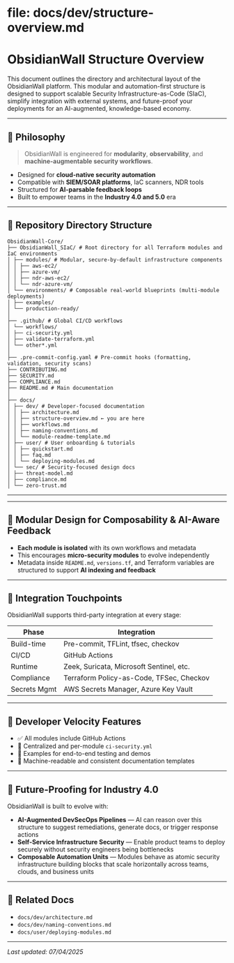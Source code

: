 
# file: docs/dev/structure-overview.md 

# ObsidianWall Structure Overview

This document outlines the directory and architectural layout of the ObsidianWall platform. This modular and automation-first structure is designed to support scalable Security Infrastructure-as-Code (SIaC), simplify integration with external systems, and future-proof your deployments for an AI-augmented, knowledge-based economy.

---

## 🧠 Philosophy

> ObsidianWall is engineered for **modularity**, **observability**, and **machine-augmentable security workflows**.

- Designed for **cloud-native security automation**
- Compatible with **SIEM/SOAR platforms**, IaC scanners, NDR tools
- Structured for **AI-parsable feedback loops**
- Built to empower teams in the **Industry 4.0 and 5.0** era

---

## 📁 Repository Directory Structure
```plaintext
ObsidianWall-Core/
├── ObsidianWall_SIaC/ # Root directory for all Terraform modules and IaC environments
│ ├── modules/ # Modular, secure-by-default infrastructure components
│ │ ├── aws-ec2/
│ │ ├── azure-vm/
│ │ ├── ndr-aws-ec2/
│ │ └── ndr-azure-vm/
│ └── environments/ # Composable real-world blueprints (multi-module deployments)
│ ├── examples/
│ └── production-ready/
│
├── .github/ # Global CI/CD workflows
│ └── workflows/
│ ├── ci-security.yml
│ ├── validate-terraform.yml
│ └── other*.yml
│
├── .pre-commit-config.yaml # Pre-commit hooks (formatting, validation, security scans)
├── CONTRIBUTING.md
├── SECURITY.md
├── COMPLIANCE.md
├── README.md # Main documentation
│
├── docs/
│ ├── dev/ # Developer-focused documentation
│ │ ├── architecture.md
│ │ ├── structure-overview.md ← you are here
│ │ ├── workflows.md
│ │ ├── naming-conventions.md
│ │ └── module-readme-template.md
│ ├── user/ # User onboarding & tutorials
│ │ ├── quickstart.md
│ │ ├── faq.md
│ │ └── deploying-modules.md
│ └── sec/ # Security-focused design docs
│ ├── threat-model.md
│ ├── compliance.md
│ └── zero-trust.md
```
---

---

## 🔄 Modular Design for Composability & AI-Aware Feedback

- **Each module is isolated** with its own workflows and metadata
- This encourages **micro-security modules** to evolve independently
- Metadata inside `README.md`, `versions.tf`, and Terraform variables are structured to support **AI indexing and feedback**

---

## 🔌 Integration Touchpoints

ObsidianWall supports third-party integration at every stage:

| Phase              | Integration                                  |
|--------------------|----------------------------------------------|
| Build-time         | Pre-commit, TFLint, tfsec, checkov           |
| CI/CD              | GitHub Actions                               |
| Runtime            | Zeek, Suricata, Microsoft Sentinel, etc.     |
| Compliance         | Terraform Policy-as-Code, TFSec, Checkov     |
| Secrets Mgmt       | AWS Secrets Manager, Azure Key Vault         |

---

## 🔧 Developer Velocity Features

- ✅ All modules include GitHub Actions
- 🔁 Centralized and per-module `ci-security.yml`
- 🧪 Examples for end-to-end testing and demos
- 📜 Machine-readable and consistent documentation templates

---

## 🧬 Future-Proofing for Industry 4.0

ObsidianWall is built to evolve with:

- **AI-Augmented DevSecOps Pipelines** — AI can reason over this structure to suggest remediations, generate docs, or trigger response actions
- **Self-Service Infrastructure Security** — Enable product teams to deploy securely without security engineers being bottlenecks
- **Composable Automation Units** — Modules behave as atomic security infrastructure building blocks that scale horizontally across teams, clouds, and business units

---

## 📎 Related Docs

- `docs/dev/architecture.md`
- `docs/dev/naming-conventions.md`
- `docs/user/deploying-modules.md`

---

_Last updated: 07/04/2025_



